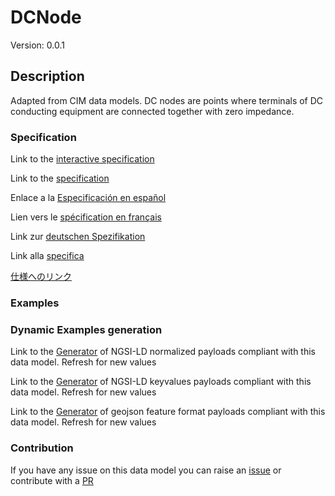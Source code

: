 # DCNode
Version: 0.0.1

## Description 

Adapted from CIM data models. DC nodes are points where terminals of DC conducting equipment are connected together with zero impedance.
### Specification

Link to the [interactive specification](https://swagger.lab.fiware.org/?url=https://smart-data-models.github.io/dataModel.EnergyCIM/DCNode/swagger.yaml)

Link to the [specification](https://github.com/smart-data-models/dataModel.EnergyCIM/blob/master/DCNode/doc/spec.md)

Enlace a la [Especificación en español](https://github.com/smart-data-models/dataModel.EnergyCIM/blob/master/DCNode/doc/spec_ES.md)

Lien vers le [spécification en français](https://github.com/smart-data-models/dataModel.EnergyCIM/blob/master/DCNode/doc/spec_FR.md)

Link zur [deutschen Spezifikation](https://github.com/smart-data-models/dataModel.EnergyCIM/blob/master/DCNode/doc/spec_DE.md)

Link alla [specifica](https://github.com/smart-data-models/dataModel.EnergyCIM/blob/master/DCNode/doc/spec_IT.md)

[仕様へのリンク](https://github.com/smart-data-models/dataModel.EnergyCIM/blob/master/DCNode/doc/spec_JA.md)
### Examples
### Dynamic Examples generation

Link to the [Generator](https://smartdatamodels.org/extra/ngsi-ld_generator.php?schemaUrl=https://raw.githubusercontent.com/smart-data-models/dataModel.EnergyCIM/master/DCNode/schema.json&email=info@smartdatamodels.org) of NGSI-LD normalized payloads compliant with this data model. Refresh for new values

Link to the [Generator](https://smartdatamodels.org/extra/ngsi-ld_generator_keyvalues.php?schemaUrl=https://raw.githubusercontent.com/smart-data-models/dataModel.EnergyCIM/master/DCNode/schema.json&email=info@smartdatamodels.org) of NGSI-LD keyvalues payloads compliant with this data model. Refresh for new values

Link to the [Generator](https://smartdatamodels.org/extra/geojson_features_generator.php?schemaUrl=https://raw.githubusercontent.com/smart-data-models/dataModel.EnergyCIM/master/DCNode/schema.json&email=info@smartdatamodels.org) of geojson feature format payloads compliant with this data model. Refresh for new values
### Contribution

 If you have any issue on this data model you can raise an [issue](https://github.com/smart-data-models/dataModel.EnergyCIM/issues)  or contribute with a [PR](https://github.com/smart-data-models/dataModel.EnergyCIM/pulls)